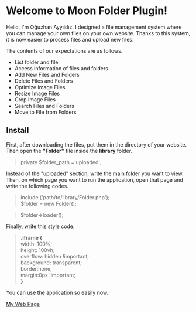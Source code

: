 # Welcome to Moon Folder Plugin!

Hello, I'm Oğuzhan Ayyıldız. I designed a file management system where you can manage your own files on your own website. Thanks to this system, it is now easier to process files and upload new files.

The contents of our expectations are as follows.

 - List folder and file
 - Access information of files and folders
 - Add New Files and Folders
 - Delete Files and Folders
 - Optimize Image Files
 - Resize Image Files
 - Crop Image Files
 - Search Files and Folders
 - Move to File from Folders

## Install

First, after downloading the files, put them in the directory of your website. Then open the **"Folder"** file inside the **library** folder.

>   private $folder_path ='uploaded'; 

Instead of the "uploaded" section, write the main folder you want to view.
Then, on which page you want to run the application, open that page and write the following codes.

> include ('path/to/library/Folder.php');  
> $folder = new Folder();

> $folder->loader();

Finally, write this style code.

> **.iframe {**  
	  width: 100%;  
	  height: 100vh;  
	  overflow: hidden !important;  
	  background: transparent;  
	  border:none;  
	  margin:0px !important;  
**}**

You can use the application so easily now.

[My Web Page](http://oguzhanayyildiz.com.tr/)
